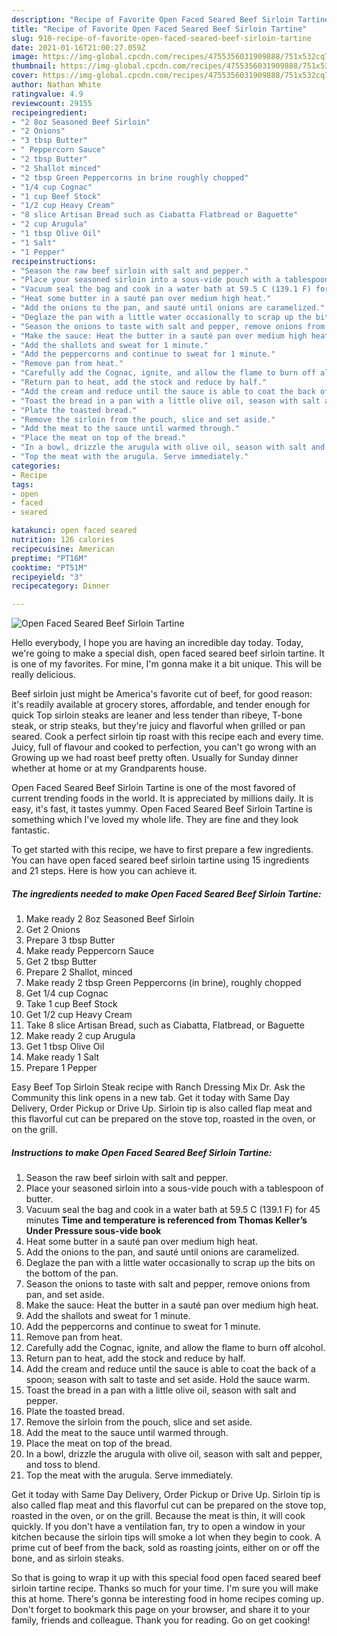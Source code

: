 ```yaml
---
description: "Recipe of Favorite Open Faced Seared Beef Sirloin Tartine"
title: "Recipe of Favorite Open Faced Seared Beef Sirloin Tartine"
slug: 910-recipe-of-favorite-open-faced-seared-beef-sirloin-tartine
date: 2021-01-16T21:00:27.059Z
image: https://img-global.cpcdn.com/recipes/4755356031909888/751x532cq70/open-faced-seared-beef-sirloin-tartine-recipe-main-photo.jpg
thumbnail: https://img-global.cpcdn.com/recipes/4755356031909888/751x532cq70/open-faced-seared-beef-sirloin-tartine-recipe-main-photo.jpg
cover: https://img-global.cpcdn.com/recipes/4755356031909888/751x532cq70/open-faced-seared-beef-sirloin-tartine-recipe-main-photo.jpg
author: Nathan White
ratingvalue: 4.9
reviewcount: 29155
recipeingredient:
- "2 8oz Seasoned Beef Sirloin"
- "2 Onions"
- "3 tbsp Butter"
- " Peppercorn Sauce"
- "2 tbsp Butter"
- "2 Shallot minced"
- "2 tbsp Green Peppercorns in brine roughly chopped"
- "1/4 cup Cognac"
- "1 cup Beef Stock"
- "1/2 cup Heavy Cream"
- "8 slice Artisan Bread such as Ciabatta Flatbread or Baguette"
- "2 cup Arugula"
- "1 tbsp Olive Oil"
- "1 Salt"
- "1 Pepper"
recipeinstructions:
- "Season the raw beef sirloin with salt and pepper."
- "Place your seasoned sirloin into a sous-vide pouch with a tablespoon of butter."
- "Vacuum seal the bag and cook in a water bath at 59.5 C (139.1 F) for 45 minutes **Time and temperature is referenced from Thomas Keller’s Under Pressure sous-vide book**"
- "Heat some butter in a sauté pan over medium high heat."
- "Add the onions to the pan, and sauté until onions are caramelized."
- "Deglaze the pan with a little water occasionally to scrap up the bits on the bottom of the pan."
- "Season the onions to taste with salt and pepper, remove onions from pan, and set aside."
- "Make the sauce: Heat the butter in a sauté pan over medium high heat."
- "Add the shallots and sweat for 1 minute."
- "Add the peppercorns and continue to sweat for 1 minute."
- "Remove pan from heat."
- "Carefully add the Cognac, ignite, and allow the flame to burn off alcohol."
- "Return pan to heat, add the stock and reduce by half."
- "Add the cream and reduce until the sauce is able to coat the back of a spoon; season with salt to taste and set aside. Hold the sauce warm."
- "Toast the bread in a pan with a little olive oil, season with salt and pepper."
- "Plate the toasted bread."
- "Remove the sirloin from the pouch, slice and set aside."
- "Add the meat to the sauce until warmed through."
- "Place the meat on top of the bread."
- "In a bowl, drizzle the arugula with olive oil, season with salt and pepper, and toss to blend."
- "Top the meat with the arugula. Serve immediately."
categories:
- Recipe
tags:
- open
- faced
- seared

katakunci: open faced seared 
nutrition: 126 calories
recipecuisine: American
preptime: "PT16M"
cooktime: "PT51M"
recipeyield: "3"
recipecategory: Dinner

---
```



![Open Faced Seared Beef Sirloin Tartine](https://img-global.cpcdn.com/recipes/4755356031909888/751x532cq70/open-faced-seared-beef-sirloin-tartine-recipe-main-photo.jpg)

Hello everybody, I hope you are having an incredible day today. Today, we're going to make a special dish, open faced seared beef sirloin tartine. It is one of my favorites. For mine, I'm gonna make it a bit unique. This will be really delicious.

Beef sirloin just might be America&#39;s favorite cut of beef, for good reason: it&#39;s readily available at grocery stores, affordable, and tender enough for quick Top sirloin steaks are leaner and less tender than ribeye, T-bone steak, or strip steaks, but they&#39;re juicy and flavorful when grilled or pan seared. Cook a perfect sirloin tip roast with this recipe each and every time. Juicy, full of flavour and cooked to perfection, you can&#39;t go wrong with an Growing up we had roast beef pretty often. Usually for Sunday dinner whether at home or at my Grandparents house.

Open Faced Seared Beef Sirloin Tartine is one of the most favored of current trending foods in the world. It is appreciated by millions daily. It is easy, it's fast, it tastes yummy. Open Faced Seared Beef Sirloin Tartine is something which I've loved my whole life. They are fine and they look fantastic.


To get started with this recipe, we have to first prepare a few ingredients. You can have open faced seared beef sirloin tartine using 15 ingredients and 21 steps. Here is how you can achieve it.

<!--inarticleads1-->

##### The ingredients needed to make Open Faced Seared Beef Sirloin Tartine:

1. Make ready 2 8oz Seasoned Beef Sirloin
1. Get 2 Onions
1. Prepare 3 tbsp Butter
1. Make ready  Peppercorn Sauce
1. Get 2 tbsp Butter
1. Prepare 2 Shallot, minced
1. Make ready 2 tbsp Green Peppercorns (in brine), roughly chopped
1. Get 1/4 cup Cognac
1. Take 1 cup Beef Stock
1. Get 1/2 cup Heavy Cream
1. Take 8 slice Artisan Bread, such as Ciabatta, Flatbread, or Baguette
1. Make ready 2 cup Arugula
1. Get 1 tbsp Olive Oil
1. Make ready 1 Salt
1. Prepare 1 Pepper


Easy Beef Top Sirloin Steak recipe with Ranch Dressing Mix Dr. Ask the Community this link opens in a new tab. Get it today with Same Day Delivery, Order Pickup or Drive Up. Sirloin tip is also called flap meat and this flavorful cut can be prepared on the stove top, roasted in the oven, or on the grill. 

<!--inarticleads2-->

##### Instructions to make Open Faced Seared Beef Sirloin Tartine:

1. Season the raw beef sirloin with salt and pepper.
1. Place your seasoned sirloin into a sous-vide pouch with a tablespoon of butter.
1. Vacuum seal the bag and cook in a water bath at 59.5 C (139.1 F) for 45 minutes **Time and temperature is referenced from Thomas Keller’s Under Pressure sous-vide book**
1. Heat some butter in a sauté pan over medium high heat.
1. Add the onions to the pan, and sauté until onions are caramelized.
1. Deglaze the pan with a little water occasionally to scrap up the bits on the bottom of the pan.
1. Season the onions to taste with salt and pepper, remove onions from pan, and set aside.
1. Make the sauce: Heat the butter in a sauté pan over medium high heat.
1. Add the shallots and sweat for 1 minute.
1. Add the peppercorns and continue to sweat for 1 minute.
1. Remove pan from heat.
1. Carefully add the Cognac, ignite, and allow the flame to burn off alcohol.
1. Return pan to heat, add the stock and reduce by half.
1. Add the cream and reduce until the sauce is able to coat the back of a spoon; season with salt to taste and set aside. Hold the sauce warm.
1. Toast the bread in a pan with a little olive oil, season with salt and pepper.
1. Plate the toasted bread.
1. Remove the sirloin from the pouch, slice and set aside.
1. Add the meat to the sauce until warmed through.
1. Place the meat on top of the bread.
1. In a bowl, drizzle the arugula with olive oil, season with salt and pepper, and toss to blend.
1. Top the meat with the arugula. Serve immediately.


Get it today with Same Day Delivery, Order Pickup or Drive Up. Sirloin tip is also called flap meat and this flavorful cut can be prepared on the stove top, roasted in the oven, or on the grill. Because the meat is thin, it will cook quickly. If you don&#39;t have a ventilation fan, try to open a window in your kitchen because the sirloin tips will smoke a lot when they begin to cook. A prime cut of beef from the back, sold as roasting joints, either on or off the bone, and as sirloin steaks. 

So that is going to wrap it up with this special food open faced seared beef sirloin tartine recipe. Thanks so much for your time. I'm sure you will make this at home. There's gonna be interesting food in home recipes coming up. Don't forget to bookmark this page on your browser, and share it to your family, friends and colleague. Thank you for reading. Go on get cooking!
